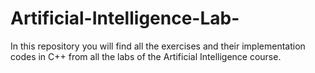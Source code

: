 # Artificial-Intelligence-Lab-
In this repository you will find all the exercises and their implementation codes in C++ from all the labs of the Artificial Intelligence course. 
